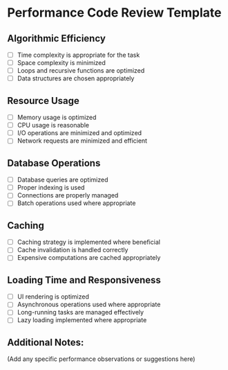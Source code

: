 # Performance Code Review Template

## Algorithmic Efficiency
- [ ] Time complexity is appropriate for the task
- [ ] Space complexity is minimized
- [ ] Loops and recursive functions are optimized
- [ ] Data structures are chosen appropriately

## Resource Usage
- [ ] Memory usage is optimized
- [ ] CPU usage is reasonable
- [ ] I/O operations are minimized and optimized
- [ ] Network requests are minimized and efficient

## Database Operations
- [ ] Database queries are optimized
- [ ] Proper indexing is used
- [ ] Connections are properly managed
- [ ] Batch operations used where appropriate

## Caching
- [ ] Caching strategy is implemented where beneficial
- [ ] Cache invalidation is handled correctly
- [ ] Expensive computations are cached appropriately

## Loading Time and Responsiveness
- [ ] UI rendering is optimized
- [ ] Asynchronous operations used where appropriate
- [ ] Long-running tasks are managed effectively
- [ ] Lazy loading implemented where appropriate

## Additional Notes:
(Add any specific performance observations or suggestions here)